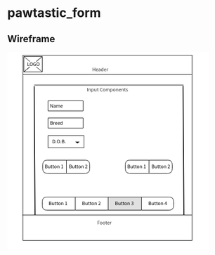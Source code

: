 # pawtastic_form

## Wireframe
 ![alt text](https://github.com/devrlora/pawtastic_form/blob/master/Wireframe.png "Logo Title Text 1")
